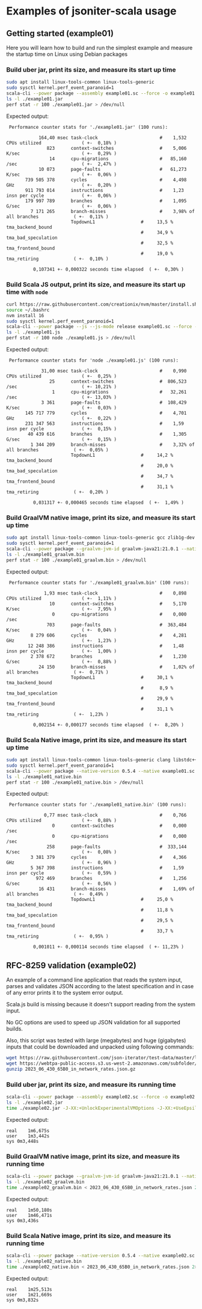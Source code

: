 # Examples of jsoniter-scala usage

## Getting started (example01)

Here you will learn how to build and run the simplest example and measure the startup time on Linux using 
Debian packages

### Build uber jar, print its size, and measure its start up time

```sh
sudo apt install linux-tools-common linux-tools-generic
sudo sysctl kernel.perf_event_paranoid=1
scala-cli --power package --assembly example01.sc --force -o example01.jar
ls -l ./example01.jar
perf stat -r 100 ./example01.jar > /dev/null
```
Expected output:
```text
 Performance counter stats for './example01.jar' (100 runs):

            164,40 msec task-clock                       #    1,532 CPUs utilized               ( +-  0,18% )
               823      context-switches                 #    5,006 K/sec                       ( +-  0,29% )
                14      cpu-migrations                   #   85,160 /sec                        ( +-  2,47% )
            10 073      page-faults                      #   61,273 K/sec                       ( +-  0,06% )
       739 505 378      cycles                           #    4,498 GHz                         ( +-  0,20% )
       911 793 014      instructions                     #    1,23  insn per cycle              ( +-  0,06% )
       179 997 789      branches                         #    1,095 G/sec                       ( +-  0,06% )
         7 171 265      branch-misses                    #    3,98% of all branches             ( +-  0,11% )
                        TopdownL1                 #     13,5 %  tma_backend_bound      
                                                  #     34,9 %  tma_bad_speculation    
                                                  #     32,5 %  tma_frontend_bound     
                                                  #     19,0 %  tma_retiring             ( +-  0,10% )

          0,107341 +- 0,000322 seconds time elapsed  ( +-  0,30% )
```

### Build Scala JS output, print its size, and measure its start up time with `node`

```sh
curl https://raw.githubusercontent.com/creationix/nvm/master/install.sh | bash 
source ~/.bashrc
nvm install 16
sudo sysctl kernel.perf_event_paranoid=1
scala-cli --power package --js --js-mode release example01.sc --force -o example01.js
ls -l ./example01.js
perf stat -r 100 node ./example01.js > /dev/null
```
Expected output:
```text
 Performance counter stats for 'node ./example01.js' (100 runs):

             31,00 msec task-clock                       #    0,990 CPUs utilized               ( +-  0,25% )
                25      context-switches                 #  806,523 /sec                        ( +- 10,21% )
                 1      cpu-migrations                   #   32,261 /sec                        ( +- 13,03% )
             3 361      page-faults                      #  108,429 K/sec                       ( +-  0,03% )
       145 717 779      cycles                           #    4,701 GHz                         ( +-  0,22% )
       231 347 563      instructions                     #    1,59  insn per cycle              ( +-  0,15% )
        40 439 616      branches                         #    1,305 G/sec                       ( +-  0,15% )
         1 344 209      branch-misses                    #    3,32% of all branches             ( +-  0,05% )
                        TopdownL1                 #     14,2 %  tma_backend_bound      
                                                  #     20,0 %  tma_bad_speculation    
                                                  #     34,7 %  tma_frontend_bound     
                                                  #     31,1 %  tma_retiring             ( +-  0,20% )

          0,031317 +- 0,000465 seconds time elapsed  ( +-  1,49% )
```

### Build GraalVM native image, print its size, and measure its start up time

```sh
sudo apt install linux-tools-common linux-tools-generic gcc zlib1g-dev
sudo sysctl kernel.perf_event_paranoid=1
scala-cli --power package --graalvm-jvm-id graalvm-java21:21.0.1 --native-image example01.sc --force -o example01_graalvm.bin -- --no-fallback
ls -l ./example01_graalvm.bin
perf stat -r 100 ./example01_graalvm.bin > /dev/null
```
Expected output:
```text
 Performance counter stats for './example01_graalvm.bin' (100 runs):

              1,93 msec task-clock                       #    0,898 CPUs utilized               ( +-  1,11% )
                10      context-switches                 #    5,170 K/sec                       ( +-  7,95% )
                 0      cpu-migrations                   #    0,000 /sec                      
               703      page-faults                      #  363,484 K/sec                       ( +-  0,04% )
         8 279 606      cycles                           #    4,281 GHz                         ( +-  1,23% )
        12 248 386      instructions                     #    1,48  insn per cycle              ( +-  1,00% )
         2 378 672      branches                         #    1,230 G/sec                       ( +-  0,88% )
            24 150      branch-misses                    #    1,02% of all branches             ( +-  0,71% )
                        TopdownL1                 #     30,1 %  tma_backend_bound      
                                                  #      8,9 %  tma_bad_speculation    
                                                  #     29,9 %  tma_frontend_bound     
                                                  #     31,1 %  tma_retiring             ( +-  1,23% )

          0,002154 +- 0,000177 seconds time elapsed  ( +-  8,20% )
```

### Build Scala Native image, print its size, and measure its start up time

```sh
sudo apt install linux-tools-common linux-tools-generic clang libstdc++-12-dev libgc-dev
sudo sysctl kernel.perf_event_paranoid=1
scala-cli --power package --native-version 0.5.4 --native example01.sc --native-mode release-full --force -o example01_native.bin
ls -l ./example01_native.bin
perf stat -r 100 ./example01_native.bin > /dev/null
```
Expected output:
```text
 Performance counter stats for './example01_native.bin' (100 runs):

              0,77 msec task-clock                       #    0,766 CPUs utilized               ( +-  0,88% )
                 0      context-switches                 #    0,000 /sec                      
                 0      cpu-migrations                   #    0,000 /sec                      
               258      page-faults                      #  333,144 K/sec                       ( +-  0,08% )
         3 381 379      cycles                           #    4,366 GHz                         ( +-  0,96% )
         5 367 398      instructions                     #    1,59  insn per cycle              ( +-  0,59% )
           972 469      branches                         #    1,256 G/sec                       ( +-  0,56% )
            16 431      branch-misses                    #    1,69% of all branches             ( +-  0,49% )
                        TopdownL1                 #     25,0 %  tma_backend_bound      
                                                  #     11,8 %  tma_bad_speculation    
                                                  #     29,5 %  tma_frontend_bound     
                                                  #     33,7 %  tma_retiring             ( +-  0,95% )

          0,001011 +- 0,000114 seconds time elapsed  ( +- 11,23% )
```

## RFC-8259 validation (example02)

An example of a command line application that reads the system input, parses and validates JSON according to the latest
specification and in case of any error prints it to the system error output.

Scala.js build is missing because it doesn't support reading from the system input.

No GC options are used to speed up JSON validation for all supported builds.

Also, this script was tested with large (megabytes) and huge (gigabytes) inputs that could be downloaded and unpacked using 
following commands:
```sh
wget https://raw.githubusercontent.com/json-iterator/test-data/master/large-file.json
wget https://webtpa-public-access.s3.us-west-2.amazonaws.com/subfolder/2023_06_430_65B0_in_network_rates.json.gz
gunzip 2023_06_430_65B0_in_network_rates.json.gz
```

### Build uber jar, print its size, and measure its running time

```sh
scala-cli --power package --assembly example02.sc --force -o example02.jar
ls -l ./example02.jar
time ./example02.jar -J-XX:+UnlockExperimentalVMOptions -J-XX:+UseEpsilonGC -J-Xms8m -J-Xmx8m -J-XX:+AlwaysPreTouch < 2023_06_430_65B0_in_network_rates.json 2> /dev/null
```
Expected output:
```text
real	1m6,675s
user	1m3,442s
sys	0m3,448s
```

### Build GraalVM native image, print its size, and measure its running time

```sh
scala-cli --power package --graalvm-jvm-id graalvm-java21:21.0.1 --native-image example02.sc --force -o example02_graalvm.bin -- --no-fallback --gc=epsilon
ls -l ./example02_graalvm.bin
time ./example02_graalvm.bin < 2023_06_430_65B0_in_network_rates.json 2> /dev/null
```
Expected output:
```text
real	1m50,180s
user	1m46,471s
sys	0m3,436s
```

### Build Scala Native image, print its size, and measure its running time

```sh
scala-cli --power package --native-version 0.5.4 --native example02.sc --native-mode release-full --native-gc none --native-lto thin --force -o example02_native.bin
ls -l ./example02_native.bin
time ./example02_native.bin < 2023_06_430_65B0_in_network_rates.json 2> /dev/null
```
Expected output:
```text
real	1m25,513s
user	1m21,669s
sys	0m3,832s
```
